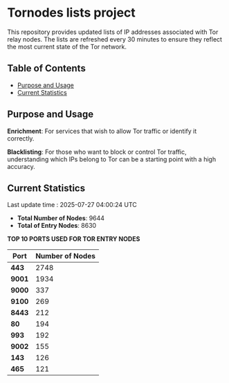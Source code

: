 # Tornodes lists project

This repository provides updated lists of IP addresses associated with Tor relay nodes. The lists are refreshed every 30 minutes to ensure they reflect the most current state of the Tor network.

## Table of Contents

- [Purpose and Usage](#purpose-and-usage)
- [Current Statistics](#current-statistics)


## Purpose and Usage

**Enrichment**: For services that wish to allow Tor traffic or identify it correctly.

**Blacklisting**: For those who want to block or control Tor traffic, understanding which IPs belong to Tor can be a starting point with a high accuracy.

## Current Statistics

Last update time : 2025-07-27 04:00:24 UTC

- **Total Number of Nodes**: 9644
- **Total of Entry Nodes**: 8630

**TOP 10 PORTS USED FOR TOR ENTRY NODES**

| **Port** | **Number of Nodes** |
|------|-----------------|
| **443**   | 2748  |
| **9001**   | 1934  |
| **9000**   | 337  |
| **9100**   | 269  |
| **8443**   | 212  |
| **80**   | 194  |
| **993**   | 192  |
| **9002**   | 155  |
| **143**   | 126  |
| **465**   | 121  |

